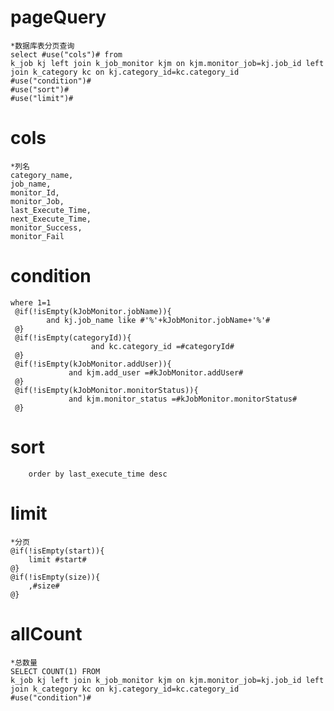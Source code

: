 pageQuery
===
    *数据库表分页查询
    select #use("cols")# from 
    k_job kj left join k_job_monitor kjm on kjm.monitor_job=kj.job_id left join k_category kc on kj.category_id=kc.category_id
    #use("condition")#
    #use("sort")#
    #use("limit")#

cols
===
    *列名
    category_name,
    job_name,
    monitor_Id,
    monitor_Job,
    last_Execute_Time,
    next_Execute_Time,
    monitor_Success,
    monitor_Fail
    
condition
===
    where 1=1
     @if(!isEmpty(kJobMonitor.jobName)){
            and kj.job_name like #'%'+kJobMonitor.jobName+'%'#
     @}
     @if(!isEmpty(categoryId)){
                      and kc.category_id =#categoryId#
     @}
     @if(!isEmpty(kJobMonitor.addUser)){
                 and kjm.add_user =#kJobMonitor.addUser#
     @}
     @if(!isEmpty(kJobMonitor.monitorStatus)){
                 and kjm.monitor_status =#kJobMonitor.monitorStatus#
     @}
sort
===
        order by last_execute_time desc

limit
===
    *分页
    @if(!isEmpty(start)){
        limit #start#   
    @}
    @if(!isEmpty(size)){
        ,#size#
    @}

allCount
===
    *总数量
    SELECT COUNT(1) FROM 
    k_job kj left join k_job_monitor kjm on kjm.monitor_job=kj.job_id left join k_category kc on kj.category_id=kc.category_id
    #use("condition")#
